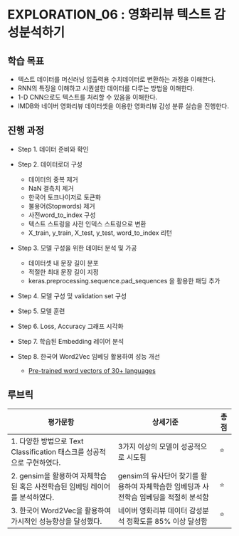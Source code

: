 # EXPLORATION_06 : 영화리뷰 텍스트 감성분석하기

## 학습 목표
- 텍스트 데이터를 머신러닝 입출력용 수치데이터로 변환하는 과정을 이해한다.
- RNN의 특징을 이해하고 시퀀셜한 데이터를 다루는 방법을 이해한다.
- 1-D CNN으로도 텍스트를 처리할 수 있음을 이해한다.
- IMDB와 네이버 영화리뷰 데이터셋을 이용한 영화리뷰 감성 분류 실습을 진행한다.

## 진행 과정
- Step 1. 데이터 준비와 확인
- Step 2. 데이터로더 구성

  - 데이터의 중복 제거
  - NaN 결측치 제거
  - 한국어 토크나이저로 토큰화
  - 불용어(Stopwords) 제거
  - 사전word_to_index 구성
  - 텍스트 스트링을 사전 인덱스 스트링으로 변환
  - X_train, y_train, X_test, y_test, word_to_index 리턴
- Step 3. 모델 구성을 위한 데이터 분석 및 가공

  - 데이터셋 내 문장 길이 분포
  - 적절한 최대 문장 길이 지정
  - keras.preprocessing.sequence.pad_sequences 을 활용한 패딩 추가
- Step 4. 모델 구성 및 validation set 구성
- Step 5. 모델 훈련
- Step 6. Loss, Accuracy 그래프 시각화
- Step 7. 학습된 Embedding 레이어 분석
- Step 8. 한국어 Word2Vec 임베딩 활용하여 성능 개선
  - [Pre-trained word vectors of 30+ languages](https://github.com/Kyubyong/wordvectors)

## 루브릭
|평가문항|상세기준|총점|
|------|------|---|
|1. 다양한 방법으로 Text Classification 태스크를 성공적으로 구현하였다.|3가지 이상의 모델이 성공적으로 시도됨|⭐️|
|2. gensim을 활용하여 자체학습된 혹은 사전학습된 임베딩 레이어를 분석하였다.|gensim의 유사단어 찾기를 활용하여 자체학습한 임베딩과 사전학습 임베딩을 적절히 분석함|⭐️|
|3. 한국어 Word2Vec을 활용하여 가시적인 성능향상을 달성했다.|네이버 영화리뷰 데이터 감성분석 정확도를 85% 이상 달성함|⭐️|

